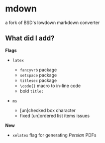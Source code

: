 # mdown
a fork of BSD's lowdown markdown converter

## What did I add?

**Flags**
- `latex`
    - `fancyvrb` package
    - `setspace` package
    - `titlesec` package
    - `\code{}` macro to in-line code
    - bold `title:`

- `ms`
    - [un]checked box character
    - fixed [un]ordered list items issues

**New**
- `xelatex` flag for generating *Persian* PDFs
